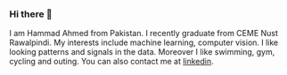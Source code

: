 ### Hi there 👋

I am Hammad Ahmed from Pakistan. I recently graduate from CEME Nust Rawalpindi. My interests include machine learning, computer vision. I like looking patterns and signals in the data. Moreover I like swimming, gym, cycling and outing. You can also contact me at [linkedin](www.linkedin.com/in/hammadhameed/).
